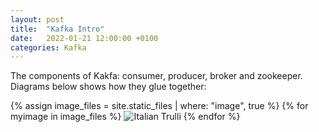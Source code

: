 ```yaml
---
layout: post
title:  "Kafka Intro"
date:   2022-01-21 12:00:00 +0100
categories: Kafka
---
```


The components of Kakfa: consumer, producer, broker and zookeeper.  Diagrams below shows how they glue together:

{% assign image_files = site.static_files | where: "image", true %}
{% for myimage in image_files %}
  <img src="{{ myimage.path }}" alt="Italian Trulli">
{% endfor %}
